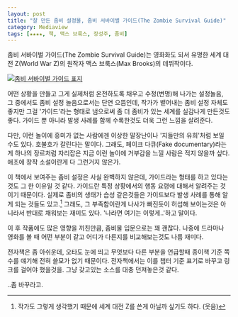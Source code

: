 ```yaml
---
layout: post
title: "잘 만든 좀비 설정물, 좀비 서바이벌 가이드(The Zombie Survival Guide)"
category: Mediaview
tags: [★★★★, 책, 맥스 브룩스, 장성주, 좀비]
---
```


좀비 서바이벌 가이드(The Zombie Survival Guide)는 영화화도 되서 유명한 세계 대전 Z(World War Z)의 원작자 맥스 브룩스(Max Brooks)의 데뷔작이다.

[![좀비 서바이벌 가이드 표지](https://lh6.googleusercontent.com/-zW2qY3p6PK8/VSR-1KrBUzI/AAAAAAAAPO8/WbIpkROJolY/w240/zombie-survival-guide.jpg "이후 좀비물에 많은 영향을 끼쳤을 정도로 잘 만든 설정물이다.")](http://www.aladin.co.kr/shop/wproduct.aspx?ISBN=8960172499&ttbkey=ttbreznoa0249001&COPYPaper=1)

어떤 상황을 만들고 그게 실제처럼 온전하도록 채우고 수정(변명)해 나가는 설정놀음, 그 중에서도 좀비 설정 놀음으로서는 단연 으뜸인데,
작가가 뱉어내는 좀비 설정 자체도 좋지만 그걸 '가이드'라는 형태로 냄으로써 좀 더 좀비가 있는 세계를 실감나게 만든것도 좋다.
가이드 뿐 아니라 발생 사례를 함께 수록한것도 더욱 그런 느낌을 살려준다.

다만, 이런 놀이에 흥미가 없는 사람에겐 이상한 말장난이나 '지들만의 유희'처럼 보일 수도 있다.
호불호가 갈린다는 말이다.
그래도, 페이크 다큐(Fake documentary)라는게 하나의 장르처럼 자리잡은 지금 이런 놀이에 거부감을 느낄 사람은 적지 않을까 싶다.
애초에 창작 소설이란게 다 그런거지 않은가.

이 책에서 보여주는 좀비 설정은 사실 완벽하지 않은데,
가이드라는 형태를 하고 있다는것도 그 한 이유일 것 같다.
가이드란 특정 상황에서의 행동 요령에 대해서 알려주는 것이기 때문이다.
실제로 좀비의 생태가 습성 같은것들은 가이드보다 발생 사례를 통해 알게 되는 것들도 있고.[^1]
그래도, 그 부족함이란게 나사가 빠진듯이 허섭해 보이는것은 아니라서 반대로 채워보는 재미도 있다.
'나라면 여기는 이렇게..'하고 말이다.

[^1]: 작가도 그렇게 생각했기 때문에 세계 대전 Z를 쓴게 아닐까 싶기도 하다. (웃음)

이 후 작품에도 많은 영향을 끼친만큼, 좀비물 입문으로는 꽤 괜찮다.
나중에 드라마나 영화를 볼 때 어떤 부분이 같고 어디가 다른지를 비교해보는것도 나름 재미다.

전자책은 좀 아쉬운데,
오타도 눈에 띄고 무엇보다 다른 부분을 언급할때 종이책 기준 쪽수를 얘기해 전혀 쓸모가 없기 때문이다.
전자책에서는 이를 챕터 기준 표기로 바꾸고 링크를 걸어야 했을것을.
그냥 갖고있는 소스를 대충 던져놓은것 같다.

..좀 바꾸라고.

